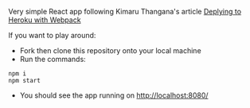 Very simple React app following Kimaru Thangana's article [Deplying to Heroku with Webpack](https://www.pluralsight.com/guides/deploying-to-heroku-with-webpack)

If you want to play around:

- Fork then clone this repository onto your local machine
- Run the commands:

```
npm i
npm start
```

- You should see the app running on [http://localhost:8080/](http://localhost:8080/)
